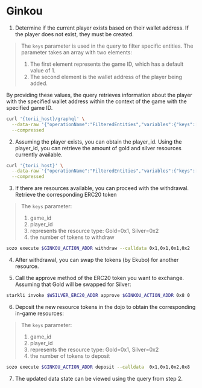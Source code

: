 # Ginkou

1. Determine if the current player exists based on their wallet address. If the player does not exist, they must be created. 

> The `keys` parameter is used in the query to filter specific entities. The parameter takes an array with two elements:
> 
> 1. The first element represents the game ID, which has a default value of 1.
> 2. The second element is the wallet address of the player being added.

By providing these values, the query retrieves information about the player with the specified wallet address within the context of the game with the specified game ID.

```bash
curl '{torii_host}/graphql' \
  --data-raw '{"operationName":"FilteredEntities","variables":{"keys":["0x1","{YOUR_WALLET_ACCOUNT}"]},"query":"query FilteredEntities($keys: [String\u0021]\u0021) {\n  entities(keys: $keys) {\n    edges {\n      node {\n        model_names\n        models {\n          ... on Player {\n            player_id\n            name\n          }\n        }\n      }\n    }\n  }\n}\n"}' \
  --compressed
```

2. Assuming the player exists, you can obtain the player_id. Using the player_id, you can retrieve the amount of gold and silver resources currently available.

```bash
curl '{torii_host}' \
  --data-raw '{"operationName":"FilteredEntities","variables":{"keys":["0x1","0x1"]},"query":"query FilteredEntities($keys: [String\u0021]\u0021) {\n  entities(keys: $keys) {\n    edges {\n      node {\n        model_names\n        models {\n          ... on PlayerInfo {\n            gold\n            silver\n          }\n        }\n      }\n    }\n  }\n}\n"}' \
  --compressed
```

3. If there are resources available, you can proceed with the withdrawal. Retrieve the corresponding ERC20 token 

> The `keys` parameter: 
> 1. game_id
> 2. player_id
> 3. represents the resource type: Gold=0x1, Silver=0x2
> 4. the number of tokens to withdraw

```bash
sozo execute $GINKOU_ACTION_ADDR withdraw --calldata 0x1,0x1,0x1,0x2
```

4. After withdrawal, you can swap the tokens (by Ekubo) for another resource.

5. Call the approve method of the ERC20 token you want to exchange. Assuming that Gold will be swapped for Silver:

```bash
starkli invoke $WSILVER_ERC20_ADDR approve $GINKOU_ACTION_ADDR 0x8 0
```

6. Deposit the new resource tokens in the dojo to obtain the corresponding in-game resources:

> The `keys` parameter: 
> 1. game_id
> 2. player_id
> 3. represents the resource type: Gold=0x1, Silver=0x2
> 4. the number of tokens to deposit

```bash
sozo execute $GINKOU_ACTION_ADDR deposit --calldata  0x1,0x1,0x2,0x8
```

7. The updated data state can be viewed using the query from step 2.
